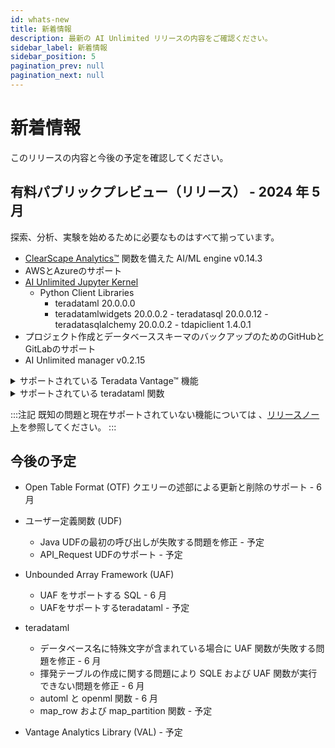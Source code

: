 ```yaml
---
id: whats-new
title: 新着情報
description: 最新の AI Unlimited リリースの内容をご確認ください。
sidebar_label: 新着情報
sidebar_position: 5
pagination_prev: null
pagination_next: null
---
```


# 新着情報

このリリースの内容と今後の予定を確認してください。


## 有料パブリックプレビュー（リリース） - 2024 年 5 月

探索、分析、実験を始めるために必要なものはすべて揃っています。 

- [ClearScape Analytics™](https://docs.teradata.com/access/sources/dita/topic?dita:mapPath=phg1621910019905.ditamap&dita:ditavalPath=pny1626732985837.ditaval&dita:topicPath=gma1702668333653.dita) 関数を備えた AI/ML engine v0.14.3 
- AWSとAzureのサポート
- [AI Unlimited Jupyter Kernel](https://downloads.teradata.com/download/tools/teradata-ai-unlimited-jupyter-kernel)
    - Python Client Libraries
      - teradataml 20.0.0.0
      - teradatamlwidgets 20.0.0.2
	  \- teradatasql 20.0.0.12
	  \- teradatasqlalchemy 20.0.0.2
	  \- tdapiclient 1.4.0.1
- プロジェクト作成とデータベーススキーマのバックアップのためのGitHubとGitLabのサポート
- AI Unlimited manager v0.2.15

<details>
<summary>サポートされている Teradata Vantage&trade; 機能</summary>
- Native Object Store (NOS) 20.00.17.08
- Open Table Format (OTF) 20.00.17.07
  - Iceberg と AWS Glue、Hive、および Databricks Unity Catalog
  - Delta Lake と Databricks Unity Catalog
- Bring Your Own Model 05.00.00.01
  - PMMLPredict
  - H20Predict
</details>  

<details>
<summary>サポートされている teradataml 関数</summary>
- Antiselect
- Attribution
- BincodeFit
- BincodeTransform
- CategoricalSummary
- ChiSq
- ClassificationEvaluator
- ColumnSummary
- ColumnTransformer
- DecisionForest
- DecisionForestPredict
- FillRowId
- Fit
- FTest
- GetFutileColumns
- GetRowsWithMissingValues
- GetRowsWithoutMissingValues
- GLM
- GLMPredict
- Histogram
- KMeans
- KMeansPredict
- KNN
- MovingAverage
- NaiveBayesPredict
- NaiveBayesTextClassifierPredict
- NaiveBayesTextClassifierTrainer
- NGramSplitter
- NonLinearCombineFit
- NonLinearCombineTransform
- NPath
- NumApply
- OneHotEncodingFit
- OneHotEncodingTransform
- OrdinalEncodingFit
- OrdinalEncodingTransform
- OutlierFilterFit
- OutlierFilterTransform
- Pack
- PolynomialFeaturesFit
- PolynomialFeaturesTransform
- QQNorm
- RandomProjectionFit
- RandomProjectionMinComponents
- RandomProjectionTransform
- RegressionEvaluator
- ROC
- RoundColumns
- RowNormalizeFit
- RowNormalizeTransform
- ScaleFit
- ScaleTransform
- SentimentExtractor
- Sessionize
- Silhouette
- SimpleImputeFit
- SimpleImputeTransform
- StrApply
- StringSimilarity
- SVMSparsePredict
- TextParser
- Transform
- UnivariateStatistics
- Unpack
- VectorDistance
- WhichMax
- WhichMin
- ZTest
- delete_byom
- retrieve_byom
- list_byom
- save_byom
- get_license
- set_license
</details>

:::注記
既知の問題と現在サポートされていない機能については 、[リリースノート](./release-notes.md)を参照してください。
:::


## 今後の予定

- Open Table Format (OTF) クエリーの述部による更新と削除のサポート - 6 月

- ユーザー定義関数 (UDF)
  - Java UDFの最初の呼び出しが失敗する問題を修正 - 予定
  - API_Request UDFのサポート - 予定
  
- Unbounded Array Framework (UAF)
  - UAF をサポートする SQL - 6 月 
  - UAFをサポートするteradataml - 予定

- teradataml
  - データベース名に特殊文字が含まれている場合に UAF 関数が失敗する問題を修正 - 6 月
  - 揮発テーブルの作成に関する問題により SQLE および UAF 関数が実行できない問題を修正 - 6 月
  - automl と openml 関数 - 6 月
  - map_row および map_partition 関数 - 予定
  
- Vantage Analytics Library (VAL)  - 予定


